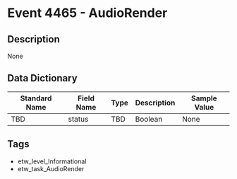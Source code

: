 # Event 4465 - AudioRender

## Description
None

## Data Dictionary
|Standard Name|Field Name|Type|Description|Sample Value|
|---|---|---|---|---|
|TBD|status|TBD|Boolean|None|None|

## Tags
* etw_level_Informational
* etw_task_AudioRender